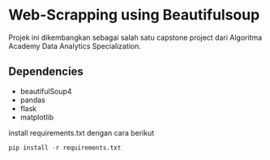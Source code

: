 # Web-Scrapping using Beautifulsoup

Projek ini dikembangkan sebagai salah satu capstone project dari Algoritma Academy Data Analytics Specialization. 

## Dependencies

- beautifulSoup4
- pandas
- flask
- matplotlib

install requirements.txt dengan cara berikut

```python
pip install -r requirements.txt
```
